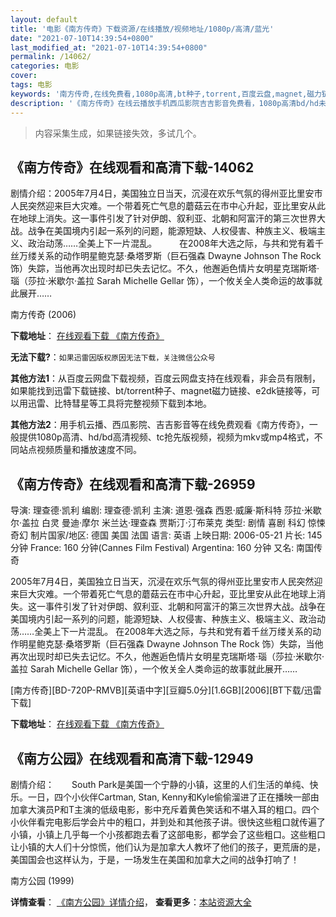 ```yaml
---
layout: default
title: '电影《南方传奇》下载资源/在线播放/视频地址/1080p/高清/蓝光'
date: "2021-07-10T14:39:54+0800"
last_modified_at: "2021-07-10T14:39:54+0800"
permalink: /14062/
categories: 电影
cover:
tags: 电影
keywords: '南方传奇,在线免费看,1080p高清,bt种子,torrent,百度云盘,magnet,磁力链,迅雷下载资源'
description: '《南方传奇》在线云播放手机西瓜影院吉吉影音免费看，1080p高清bd/hd未删减完整版和tc抢先枪版，mkv/mp4格式，附带bt/torrent种子、magnet/磁力链、百度云盘、网盘资源迅雷下载链接'
---
```


>内容采集生成，如果链接失效，多试几个。


## 《南方传奇》在线观看和高清下载-14062

剧情介绍：2005年7月4日，美国独立日当天，沉浸在欢乐气氛的得州亚比里安市人民突然迎来巨大灾难。一个带着死亡气息的蘑菇云在市中心升起，亚比里安从此在地球上消失。这一事件引发了针对伊朗、叙利亚、北朝和阿富汗的第三次世界大战。战争在美国境内引起一系列的问题，能源短缺、人权侵害、种族主义、极端主义、政治动荡……全美上下一片混乱。  　　在2008年大选之际，与共和党有着千丝万缕关系的动作明星鲍克瑟·桑塔罗斯（巨石强森 Dwayne Johnson The Rock 饰）失踪，当他再次出现时却已失去记忆。不久，他邂逅色情片女明星克瑞斯塔·瑙（莎拉·米歇尔·盖拉 Sarah Michelle Gellar 饰），一个攸关全人类命运的故事就此展开……


南方传奇 (2006)

**下载地址**： [在线观看下载 《南方传奇》](https://www.btbtdy.me/btdy/dy5442.html) 


**无法下载?**：`如果迅雷因版权原因无法下载，关注微信公众号 `

**其他方法1**：从百度云网盘下载视频，百度云网盘支持在线观看，非会员有限制，如果能找到迅雷下载链接、bt/torrent种子、magnet磁力链接、e2dk链接等，可以用迅雷、比特彗星等工具将完整视频下载到本地。

**其他方法2**：用手机云播、西瓜影院、吉吉影音等在线免费观看《南方传奇》，一般提供1080p高清、hd/bd高清视频、tc抢先版视频，视频为mkv或mp4格式，不同站点视频质量和播放速度不同。


## 《南方传奇》在线观看和高清下载-26959

导演: 理查德·凯利 编剧: 理查德·凯利 主演: 道恩·强森 西恩·威廉·斯科特 莎拉·米歇尔·盖拉 白灵 曼迪·摩尔 米兰达·理查森 贾斯汀·汀布莱克 类型: 剧情 喜剧 科幻 惊悚 奇幻 制片国家/地区: 德国 美国 法国 语言: 英语 上映日期: 2006-05-21 片长: 145 分钟 France: 160 分钟(Cannes Film Festival) Argentina: 160 分钟 又名: 南国传奇

2005年7月4日，美国独立日当天，沉浸在欢乐气氛的得州亚比里安市人民突然迎来巨大灾难。一个带着死亡气息的蘑菇云在市中心升起，亚比里安从此在地球上消失。这一事件引发了针对伊朗、叙利亚、北朝和阿富汗的第三次世界大战。战争在美国境内引起一系列的问题，能源短缺、人权侵害、种族主义、极端主义、政治动荡……全美上下一片混乱。 在2008年大选之际，与共和党有着千丝万缕关系的动作明星鲍克瑟·桑塔罗斯（巨石强森 Dwayne Johnson The Rock 饰）失踪，当他再次出现时却已失去记忆。不久，他邂逅色情片女明星克瑞斯塔·瑙（莎拉·米歇尔·盖拉 Sarah Michelle Gellar 饰），一个攸关全人类命运的故事就此展开……


[南方传奇][BD-720P-RMVB][英语中字][豆瓣5.0分][1.6GB][2006][BT下载/迅雷下载]

**下载地址**： [在线观看下载 《南方传奇》](https://www.btdx8.com/torrent/southland_tales_2006.html) 


## 《南方公园》在线观看和高清下载-12949

剧情介绍：　　South Park是美国一个宁静的小镇，这里的人们生活的单纯、快乐。一日，四个小伙伴Cartman, Stan, Kenny和Kyle偷偷溜进了正在播映一部由加拿大演员P和T主演的低级电影，影中充斥着黄色笑话和不堪入耳的粗口。四个小伙伴看完电影后学会片中的粗口，并到处和其他孩子讲。很快这些粗口就传遍了小镇，小镇上几乎每一个小孩都跑去看了这部电影，都学会了这些粗口。这些粗口让小镇的大人们十分惊慌，他们认为是加拿大人教坏了他们的孩子，更荒唐的是，美国国会也这样认为，于是，一场发生在美国和加拿大之间的战争打响了！


南方公园 (1999)

**详情查看**： [《南方公园》详情介绍](/movie/12949/)， **查看更多**：[本站资源大全](/movie/t/all/)

